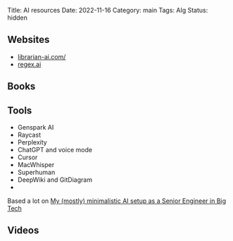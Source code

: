Title: AI resources
Date: 2022-11-16
Category: main
Tags: AIg
Status: hidden

## Websites

- [librarian-ai.com/](https://www.librarian-ai.com/)
- [regex.ai](https://regex.ai/)

## Books

## Tools

- Genspark AI
- Raycast
- Perplexity
- ChatGPT and voice mode
- Cursor
- MacWhisper
- Superhuman
- DeepWiki and GitDiagram
-

Based a lot on [My (mostly) minimalistic AI setup as a Senior Engineer in Big Tech](https://read.highgrowthengineer.com/p/minimalistic-ai-setup)

## Videos
